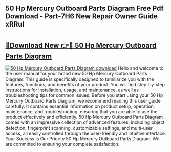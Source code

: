## 50 Hp Mercury Outboard Parts Diagram Free Pdf Download - Part-7H6 New Repair Owner Guide xRRul

# <h2><a href="http://dft6m2.blite.top/?on=50+Hp+Mercury+Outboard+Parts+Diagram">🔗Download New 👉🔴 50 Hp Mercury Outboard Parts Diagram</a></h2>

[![50 Hp Mercury Outboard Parts Diagram download](https://i.imgur.com/lujVjoI.png)](http://dft6m2.blite.top/?on=50+Hp+Mercury+Outboard+Parts+Diagram)
Hello and welcome to the user manual for your brand new 50 Hp Mercury Outboard Parts Diagram. This guide is specifically designed to familiarize you with the features, functions, and benefits of your product. You will find step-by-step instructions for installation, usage, and maintenance, as well as troubleshooting tips for common issues. Before you start using your 50 Hp Mercury Outboard Parts Diagram, we recommend reading this user guide carefully. It contains essential information on product setup, operation, maintenance, and troubleshooting, ensuring that you are able to use the product effectively and efficiently. 50 Hp Mercury Outboard Parts Diagram comes with an impressive collection of advanced features, including object detection, fingerprint scanning, customizable settings, and multi-user access, all easily controlled through the user-friendly and intuitive interface. Your Success is Our Priority 50 Hp Mercury Outboard Parts Diagram. We are committed to ensuring your complete satisfaction.
